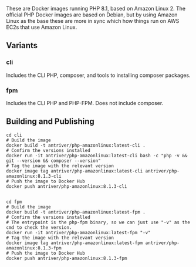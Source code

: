 These are Docker images running PHP 8.1, based on Amazon Linux 2. The official PHP Docker images are based on Debian,
but by using Amazon Linux as the base these are more in sync which how things run on AWS EC2s that use Amazon Linux.

## Variants

### cli

Includes the CLI PHP, composer, and tools to installing composer packages.

### fpm

Includes the CLI PHP and PHP-FPM. Does not include composer.

## Building and Publishing


    cd cli
    # Build the image
    docker build -t antriver/php-amazonlinux:latest-cli .
    # Confirm the versions installed
    docker run -it antriver/php-amazonlinux:latest-cli bash -c "php -v && git --version && composer --version"
    # Tag the image with the relevant version
    docker image tag antriver/php-amazonlinux:latest-cli antriver/php-amazonlinux:8.1.3-cli
    # Push the image to Docker Hub
    docker push antriver/php-amazonlinux:8.1.3-cli


    cd fpm
    # Build the image
    docker build -t antriver/php-amazonlinux:latest-fpm .
    # Confirm the versions installed
    # The entrypoint is the php-fpm binary, so we can just use "-v" as the cmd to check the version.
    docker run -it antriver/php-amazonlinux:latest-fpm "-v"
    # Tag the image with the relevant version
    docker image tag antriver/php-amazonlinux:latest-fpm antriver/php-amazonlinux:8.1.3-fpm
    # Push the image to Docker Hub
    docker push antriver/php-amazonlinux:8.1.3-fpm
